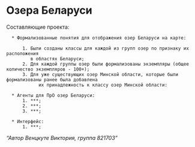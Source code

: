 # Озера Беларуси

Составляющие проекта:

      * Формализованные понятия для отображения озер Беларуси на карте:
      
          1. Были созданы классы для каждой из групп озер по признаку их расположения
             в областях Беларуси;
          2. Для каждой группы озер были формализованы экземпляры (общее количество экземпляров - 100+);
          3. Для уже существующих озер Минской области, которые были формализованы ранее была добавлена
                их принадлежность к классу озер Минской области:
           
      * Агенты для ПрО озер Беларуси:
          1. ***;
          2. ***;
          3. ***;

      * Интерфейс:
          1. ***;
    
_“Автор Венцкуте Виктория, группа 821703”_
